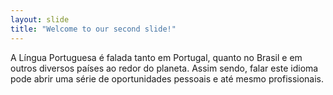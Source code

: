 ```yaml
---
layout: slide
title: "Welcome to our second slide!"
---
```

A Língua Portuguesa é falada tanto em Portugal, quanto no Brasil e em outros diversos países ao redor do planeta. Assim sendo, falar este idioma pode abrir uma série de oportunidades pessoais e até mesmo profissionais.

